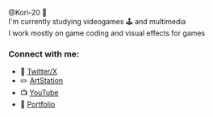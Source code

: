 @Kori-20 :ice_cube: <br/>
I'm currently studying videogames :joystick: and multimedia<br/>
I work mostly on game coding and visual effects for games <br/>

### Connect with me:

- 🐤 [Twitter/X](https://twitter.com/KoriCoder)
- ✏️ [ArtStation](https://www.artstation.com/francisconeves5)
- 📺 [YouTube](https://www.youtube.com/@KoriNeves)
- 📑 [Portfolio](https://kori-20.github.io/)

<!---
Kori-20/Kori-20 is a ✨ special ✨ repository because its `README.md` (this file) appears on your GitHub profile.
You can click the Preview link to take a look at your changes.
--->
